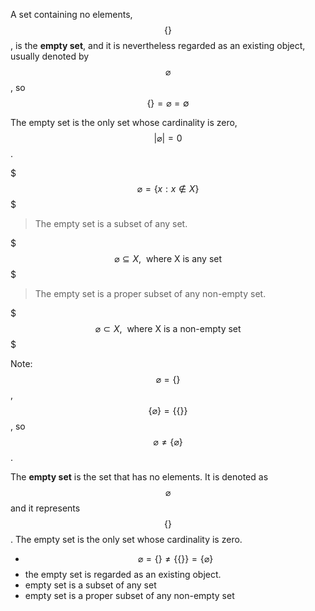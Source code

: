 A set containing no elements, $$\{\}$$, is the __empty set__, and it is nevertheless regarded as an existing object, usually denoted by $$\varnothing$$, so $$\{\}=\varnothing = \emptyset$$

The empty set is the only set whose cardinality is zero, $$|\varnothing|=0$$.

$$$
\varnothing = \{x:x\not\in X\}
$$$


> The empty set is a subset of any set.

$$$
\varnothing \subseteq X , \ \ \text{where X is any set}
$$$

> The empty set is a proper subset of any non-empty set.

$$$
\varnothing \subset X , \ \ \text{where X is a non-empty set}
$$$

Note: $$\varnothing=\{\}$$, $$\{\varnothing\}=\{\{\}\}$$, so $$\varnothing\neq \{\varnothing\} $$.



The __empty set__ is the set that has no elements. It is denoted as $$\varnothing$$ and it represents $$\{\}$$. The empty set is the only set whose cardinality is zero.


- $$\varnothing=\{\}\neq\{\{\}\}=\{\varnothing\} $$
- the empty set is regarded as an existing object.
- empty set is a subset of any set
- empty set is a proper subset of any non-empty set

